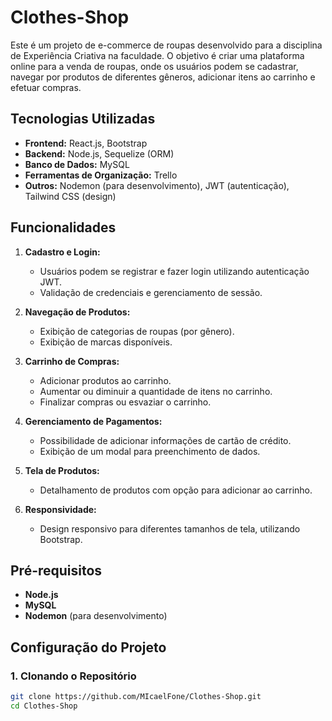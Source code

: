 # Clothes-Shop

Este é um projeto de e-commerce de roupas desenvolvido para a disciplina de Experiência Criativa na faculdade. O objetivo é criar uma plataforma online para a venda de roupas, onde os usuários podem se cadastrar, navegar por produtos de diferentes gêneros, adicionar itens ao carrinho e efetuar compras.

## Tecnologias Utilizadas

- **Frontend:** React.js, Bootstrap
- **Backend:** Node.js, Sequelize (ORM)
- **Banco de Dados:** MySQL
- **Ferramentas de Organização:** Trello
- **Outros:** Nodemon (para desenvolvimento), JWT (autenticação), Tailwind CSS (design)

## Funcionalidades

1. **Cadastro e Login:** 
   - Usuários podem se registrar e fazer login utilizando autenticação JWT.
   - Validação de credenciais e gerenciamento de sessão.

2. **Navegação de Produtos:**
   - Exibição de categorias de roupas (por gênero).
   - Exibição de marcas disponíveis.

3. **Carrinho de Compras:**
   - Adicionar produtos ao carrinho.
   - Aumentar ou diminuir a quantidade de itens no carrinho.
   - Finalizar compras ou esvaziar o carrinho.

4. **Gerenciamento de Pagamentos:**
   - Possibilidade de adicionar informações de cartão de crédito.
   - Exibição de um modal para preenchimento de dados.

5. **Tela de Produtos:**
   - Detalhamento de produtos com opção para adicionar ao carrinho.
   
6. **Responsividade:**
   - Design responsivo para diferentes tamanhos de tela, utilizando Bootstrap.

## Pré-requisitos

- **Node.js**
- **MySQL**
- **Nodemon** (para desenvolvimento)

## Configuração do Projeto

### 1. Clonando o Repositório

```bash
git clone https://github.com/MIcaelFone/Clothes-Shop.git
cd Clothes-Shop
```



